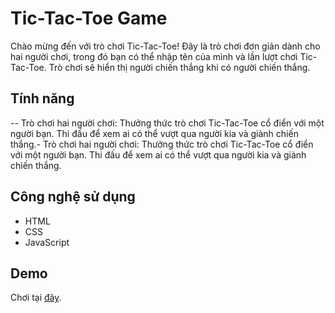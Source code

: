 # Tic-Tac-Toe Game

Chào mừng đến với trò chơi Tic-Tac-Toe! Đây là trò chơi đơn giản dành cho hai người chơi, trong đó bạn có thể nhập tên của mình và lần lượt chơi Tic-Tac-Toe. Trò chơi sẽ hiển thị người chiến thắng khi có người chiến thắng.

## Tính năng

-- Trò chơi hai người chơi: Thưởng thức trò chơi Tic-Tac-Toe cổ điển với một người bạn. Thi đấu để xem ai có thể vượt qua người kia và giành chiến thắng.- Trò chơi hai người chơi: Thưởng thức trò chơi Tic-Tac-Toe cổ điển với một người bạn. Thi đấu để xem ai có thể vượt qua người kia và giành chiến thắng.

## Công nghệ sử dụng

- HTML
- CSS
- JavaScript

## Demo

Chơi tại [đây](https://zeuss574.github.io/xo/).

